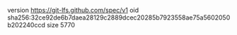 version https://git-lfs.github.com/spec/v1
oid sha256:32ce92de6b7daea28129c2889dcec20285b7923558ae75a5602050b202240ccd
size 5770
